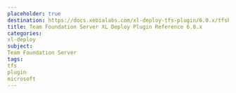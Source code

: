 ```yaml
---
placeholder: true
destination: https://docs.xebialabs.com/xl-deploy-tfs-plugin/6.0.x/tfsPluginManual.html
title: Team Foundation Server XL Deploy Plugin Reference 6.0.x
categories:
xl-deploy
subject:
Team Foundation Server
tags:
tfs
plugin
microsoft
---
```

